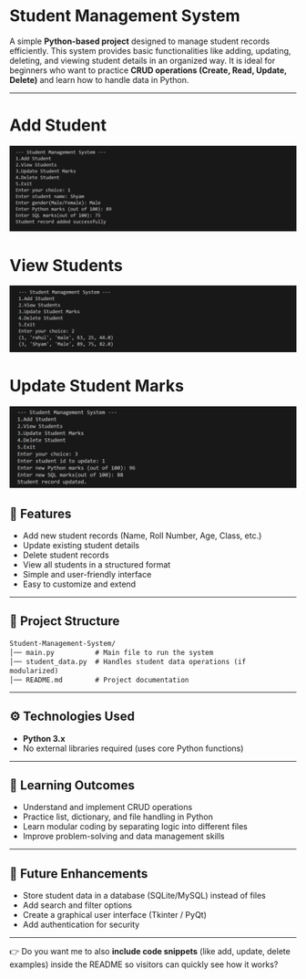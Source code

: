 # Student Management System

A simple **Python-based project** designed to manage student records efficiently. This system provides basic functionalities like adding, updating, deleting, and viewing student details in an organized way. It is ideal for beginners who want to practice **CRUD operations (Create, Read, Update, Delete)** and learn how to handle data in Python.

---

# Add Student
![Add Student](https://github.com/Jayesh-dev-glitch/Student-Management-System/blob/main/Add%20Student.png)
# View Students
![View Students](https://github.com/Jayesh-dev-glitch/Student-Management-System/blob/main/View%20Students.png)
# Update Student Marks
![Update Student Marks](https://github.com/Jayesh-dev-glitch/Student-Management-System/blob/main/Update%20Student%20Marks.png)


## 🚀 Features

* Add new student records (Name, Roll Number, Age, Class, etc.)
* Update existing student details
* Delete student records
* View all students in a structured format
* Simple and user-friendly interface
* Easy to customize and extend

---

## 📂 Project Structure

```
Student-Management-System/
│── main.py          # Main file to run the system
│── student_data.py  # Handles student data operations (if modularized)
│── README.md        # Project documentation
```

---

## ⚙️ Technologies Used

* **Python 3.x**
* No external libraries required (uses core Python functions)

---

## 🎯 Learning Outcomes

* Understand and implement CRUD operations
* Practice list, dictionary, and file handling in Python
* Learn modular coding by separating logic into different files
* Improve problem-solving and data management skills

---

## 🔮 Future Enhancements

* Store student data in a database (SQLite/MySQL) instead of files
* Add search and filter options
* Create a graphical user interface (Tkinter / PyQt)
* Add authentication for security

---



👉 Do you want me to also **include code snippets** (like add, update, delete examples) inside the README so visitors can quickly see how it works?
